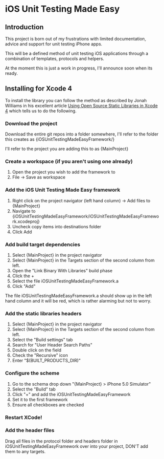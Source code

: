 # iOS Unit Testing Made Easy

## Introduction

This project is born out of my frustrations with limited documentation, advice and support for unit testing iPhone apps.

This will be a defined method of unit testing iOS applications through a combination of templates, protocols and helpers. 

At the moment this is just a work in progress, I'll announce soon when its ready.

## Installing for Xcode 4

To install the library you can follow the method as described by Jonah Williams in his excellent article [Using Open Source Static Libraries in Xcode 4](http://blog.carbonfive.com/2011/04/04/using-open-source-static-libraries-in-xcode-4/) which tells us to do the following.

### Download the project

Download the entire git repos into a folder somewhere, I'll refer to the folder this creates as {iOSUnitTestingMadeEasyFramework/}

I'll refer to the project you are adding this to as {MainProject}

### Create a workspace (if you aren't using one already)

1. Open the project you wish to add the framework to
2. File -> Save as workspace

### Add the iOS Unit Testing Made Easy framework

1. Right click on the project navigator (left hand column) -> Add files to {MainProject}
2. Navigate to {iOSUnitTestingMadeEasyFramework/iOSUnitTestingMadeEasyFramework.xcodeproj}
3. Uncheck copy items into destinations folder
4. Click Add

### Add build target dependencies

1. Select {MainProject} in the project navigator
2. Select {MainProject} in the Targets section of the second column from left.
3. Open the "Link Binary With Libraries" build phase
4. Click the +
5. Select the file iOSUnitTestingMadeEasyFramework.a
6. Click "Add"

The file iOSUnitTestingMadeEasyFramework.a should show up in the left hand column and it will be red, which is rather alarming but not to worry.

### Add the static libraries headers

1. Select {MainProject} in the project navigator
2. Select {MainProject} in the Targets section of the second column from left.
3. Select the "Build settings" tab
4. Search for "User Header Search Paths" 
5. Double click on the field
6. Check the "Recursive" icon
7. Enter "$(BUILT_PRODUCTS_DIR)"

### Configure the scheme

1. Go to the schema drop down "{MainProject} > iPhone 5.0 Simulator"
2. Select the "Build" tab
3. Click "+" and add the iOSUnitTestingMadeEasyFramework
4. Set it to the first framework
5. Ensure all checkboxes are checked

### Restart XCode!

### Add the header files

Drag all files in the protocol folder and headers folder in iOSUnitTestingMadeEasyFramework over into your project, DON'T add them to any targets.

